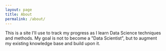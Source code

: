 ```yaml
---
layout: page
title: About
permalink: /about/
---
```


This is a site I'll use to track my progress as I learn Data Science techniques and methods. My goal is not to become a "Data Scientist", but to augment my existing knowledge base and build upon it.
